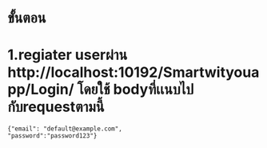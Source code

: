 
# ขั้นตอน
# 1.regiater userผ่าน http://localhost:10192/Smartwityouapp/Login/  โดยใช้ bodyที่เเนบไปกับrequestตามนี้
    {"email": "default@example.com",
    "password":"password123"}



